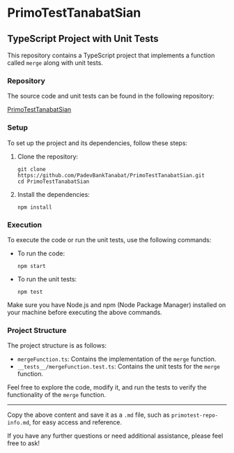 # PrimoTestTanabatSian

## TypeScript Project with Unit Tests

This repository contains a TypeScript project that implements a function called `merge` along with unit tests.

### Repository

The source code and unit tests can be found in the following repository:

[PrimoTestTanabatSian](https://github.com/PadevBankTanabat/PrimoTestTanabatSian)

### Setup

To set up the project and its dependencies, follow these steps:

1. Clone the repository:
   ```
   git clone https://github.com/PadevBankTanabat/PrimoTestTanabatSian.git
   cd PrimoTestTanabatSian
   ```

2. Install the dependencies:
   ```
   npm install
   ```

### Execution

To execute the code or run the unit tests, use the following commands:

- To run the code:
  ```
  npm start
  ```

- To run the unit tests:
  ```
  npm test
  ```

Make sure you have Node.js and npm (Node Package Manager) installed on your machine before executing the above commands.

### Project Structure

The project structure is as follows:

- `mergeFunction.ts`: Contains the implementation of the `merge` function.
- `__tests__/mergeFunction.test.ts`: Contains the unit tests for the `merge` function.

Feel free to explore the code, modify it, and run the tests to verify the functionality of the `merge` function.

---

Copy the above content and save it as a `.md` file, such as `primotest-repo-info.md`, for easy access and reference.

If you have any further questions or need additional assistance, please feel free to ask!
 
